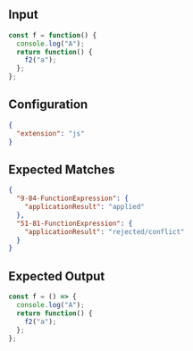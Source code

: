 
## Input
```javascript input
const f = function() {
  console.log("A");
  return function() {
    f2("a");
  };
};
```

## Configuration
```json configuration
{
  "extension": "js"
}
```

## Expected Matches
```json expected matches
{
  "9-84-FunctionExpression": {
    "applicationResult": "applied"
  },
  "51-81-FunctionExpression": {
    "applicationResult": "rejected/conflict"
  }
}
```

## Expected Output
```javascript expected output
const f = () => {
  console.log("A");
  return function() {
    f2("a");
  };
};
```
